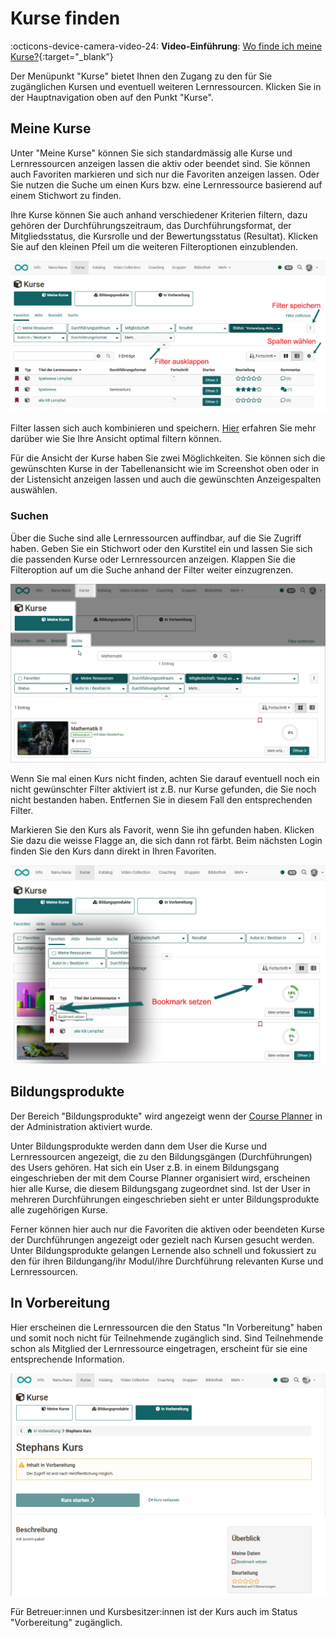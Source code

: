 # Kurse finden

:octicons-device-camera-video-24: **Video-Einführung**: [Wo finde ich meine Kurse?](<https://www.youtube.com/embed/2sN32vLD9UY>){:target="_blank”}

Der Menüpunkt "Kurse" bietet Ihnen den Zugang zu den für Sie zugänglichen Kursen und eventuell weiteren Lernressourcen. Klicken Sie in der Hauptnavigation oben auf den Punkt "Kurse".

## Meine Kurse

Unter "Meine Kurse" können Sie sich standardmässig alle Kurse und Lernressourcen anzeigen lassen die aktiv oder beendet sind. Sie können auch Favoriten markieren und sich nur die Favoriten anzeigen lassen. Oder Sie nutzen die Suche um einen Kurs bzw. eine Lernressource basierend auf einem Stichwort zu finden.

Ihre Kurse können Sie auch anhand verschiedener Kriterien filtern, dazu gehören der Durchführungszeitraum, das Durchführungsformat, der Mitgliedsstatus, die Kursrolle und der Bewertungsstatus (Resultat). Klicken Sie auf den kleinen Pfeil um die weiteren  Filteroptionen einzublenden. 

![Meine Kurse](assets/Kurse_20b.jpg)

Filter lassen sich auch kombinieren und speichern. [Hier](../basic_concepts/Table_Concept.de.md) erfahren Sie mehr darüber wie Sie Ihre Ansicht optimal filtern können.

Für die Ansicht der Kurse haben Sie zwei Möglichkeiten. Sie können sich die gewünschten Kurse in der Tabellenansicht wie im Screenshot oben oder in der Listensicht anzeigen lassen und auch die gewünschten Anzeigespalten auswählen. 

### Suchen

Über die Suche sind alle Lernressourcen auffindbar, auf die Sie Zugriff haben. Geben Sie ein Stichwort oder den Kurstitel ein und lassen Sie sich die passenden Kurse oder Lernressourcen anzeigen. Klappen Sie die Filteroption auf um die Suche anhand der Filter weiter einzugrenzen. 

![Search](assets/Kurs_Suche_20a.jpg)

Wenn Sie mal einen Kurs nicht finden, achten Sie darauf eventuell noch ein nicht gewünschter Filter aktiviert ist z.B. nur Kurse gefunden, die Sie noch nicht bestanden haben. Entfernen Sie in diesem Fall den entsprechenden Filter.

Markieren Sie den Kurs als Favorit, wenn Sie ihn gefunden haben. Klicken Sie dazu die weisse Flagge an, die sich dann rot färbt. Beim nächsten Login finden Sie den Kurs dann direkt in Ihren Favoriten.

![favorites](assets/Kurse_Bookmark.jpg)

## Bildungsprodukte

Der Bereich "Bildungsprodukte" wird angezeigt wenn der [Course Planner](../area_modules/Course_Planner.de.md) in der Administration aktiviert wurde. 

Unter Bildungsprodukte werden dann dem User die Kurse und Lernressourcen angezeigt, die zu den Bildungsgängen (Durchführungen) des Users gehören. Hat sich ein User z.B. in einem Bildungsgang eingeschrieben der mit dem Course Planner organisiert wird, erscheinen hier alle Kurse, die diesem Bildungsgang zugeordnet sind. Ist der User in mehreren Durchführungen eingeschrieben sieht er unter Bildungsprodukte alle zugehörigen Kurse. 

Ferner können hier auch nur die Favoriten die aktiven oder beendeten Kurse der Durchführungen angezeigt oder gezielt nach Kursen gesucht werden. Unter Bildungsprodukte gelangen Lernende also schnell und fokussiert zu den für ihren Bildungang/ihr Modul/ihre Durchführung relevanten Kurse und Lernressourcen. 

## In Vorbereitung

Hier erscheinen die Lernressourcen die den Status "In Vorbereitung" haben und somit noch nicht für Teilnehmende zugänglich sind. Sind Teilnehmende schon als Mitglied der Lernressource eingetragen, erscheint für sie  eine entsprechende Information. 

![Kurse in Vorbereitung](assets/Kurse_in_Vorbereitung.png)

Für Betreuer:innen und Kursbesitzer:innen ist der Kurs auch im Status "Vorbereitung" zugänglich. 
